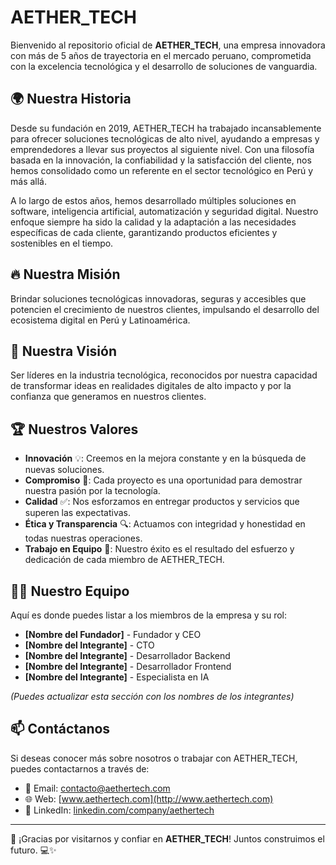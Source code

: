 # AETHER_TECH

Bienvenido al repositorio oficial de **AETHER_TECH**, una empresa innovadora con más de 5 años de trayectoria en el mercado peruano, comprometida con la excelencia tecnológica y el desarrollo de soluciones de vanguardia.

## 🌍 Nuestra Historia

Desde su fundación en 2019, AETHER_TECH ha trabajado incansablemente para ofrecer soluciones tecnológicas de alto nivel, ayudando a empresas y emprendedores a llevar sus proyectos al siguiente nivel. Con una filosofía basada en la innovación, la confiabilidad y la satisfacción del cliente, nos hemos consolidado como un referente en el sector tecnológico en Perú y más allá.

A lo largo de estos años, hemos desarrollado múltiples soluciones en software, inteligencia artificial, automatización y seguridad digital. Nuestro enfoque siempre ha sido la calidad y la adaptación a las necesidades específicas de cada cliente, garantizando productos eficientes y sostenibles en el tiempo.

## 🔥 Nuestra Misión

Brindar soluciones tecnológicas innovadoras, seguras y accesibles que potencien el crecimiento de nuestros clientes, impulsando el desarrollo del ecosistema digital en Perú y Latinoamérica.

## 🚀 Nuestra Visión

Ser líderes en la industria tecnológica, reconocidos por nuestra capacidad de transformar ideas en realidades digitales de alto impacto y por la confianza que generamos en nuestros clientes.

## 🏆 Nuestros Valores

- **Innovación** 💡: Creemos en la mejora constante y en la búsqueda de nuevas soluciones.
- **Compromiso** 🤝: Cada proyecto es una oportunidad para demostrar nuestra pasión por la tecnología.
- **Calidad** ✅: Nos esforzamos en entregar productos y servicios que superen las expectativas.
- **Ética y Transparencia** 🔍: Actuamos con integridad y honestidad en todas nuestras operaciones.
- **Trabajo en Equipo** 🤖: Nuestro éxito es el resultado del esfuerzo y dedicación de cada miembro de AETHER_TECH.

## 👨‍💻 Nuestro Equipo

Aquí es donde puedes listar a los miembros de la empresa y su rol:

- **[Nombre del Fundador]** - Fundador y CEO
- **[Nombre del Integrante]** - CTO
- **[Nombre del Integrante]** - Desarrollador Backend
- **[Nombre del Integrante]** - Desarrollador Frontend
- **[Nombre del Integrante]** - Especialista en IA

_(Puedes actualizar esta sección con los nombres de los integrantes)_

## 📫 Contáctanos

Si deseas conocer más sobre nosotros o trabajar con AETHER_TECH, puedes contactarnos a través de:

- 📩 Email: contacto@aethertech.com
- 🌐 Web: [www.aethertech.com](http://www.aethertech.com)
- 📱 LinkedIn: [linkedin.com/company/aethertech](http://linkedin.com/company/aethertech)

---

🚀 ¡Gracias por visitarnos y confiar en **AETHER_TECH**! Juntos construimos el futuro. 💻✨
